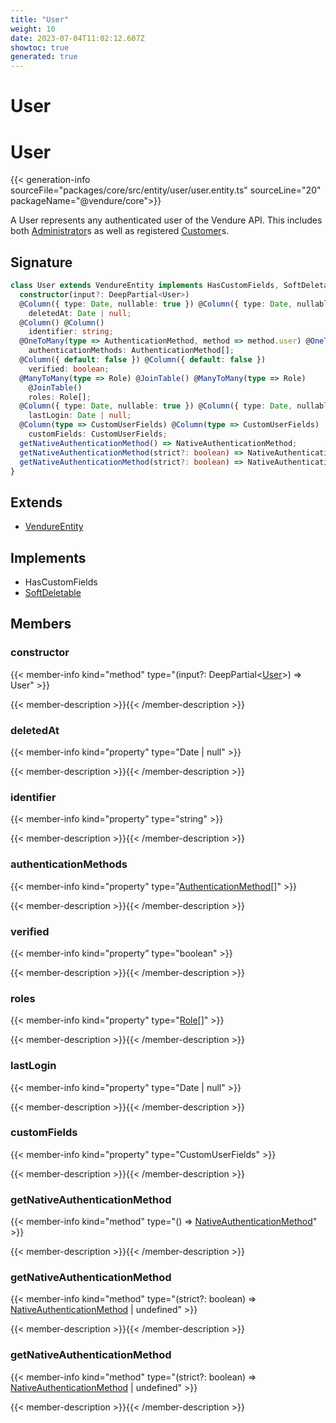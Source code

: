 ```yaml
---
title: "User"
weight: 10
date: 2023-07-04T11:02:12.607Z
showtoc: true
generated: true
---
```

<!-- This file was generated from the Vendure source. Do not modify. Instead, re-run the "docs:build" script -->

# User
<div class="symbol">


# User

{{< generation-info sourceFile="packages/core/src/entity/user/user.entity.ts" sourceLine="20" packageName="@vendure/core">}}

A User represents any authenticated user of the Vendure API. This includes both
<a href='/typescript-api/entities/administrator#administrator'>Administrator</a>s as well as registered <a href='/typescript-api/entities/customer#customer'>Customer</a>s.

## Signature

```TypeScript
class User extends VendureEntity implements HasCustomFields, SoftDeletable {
  constructor(input?: DeepPartial<User>)
  @Column({ type: Date, nullable: true }) @Column({ type: Date, nullable: true })
    deletedAt: Date | null;
  @Column() @Column()
    identifier: string;
  @OneToMany(type => AuthenticationMethod, method => method.user) @OneToMany(type => AuthenticationMethod, method => method.user)
    authenticationMethods: AuthenticationMethod[];
  @Column({ default: false }) @Column({ default: false })
    verified: boolean;
  @ManyToMany(type => Role) @JoinTable() @ManyToMany(type => Role)
    @JoinTable()
    roles: Role[];
  @Column({ type: Date, nullable: true }) @Column({ type: Date, nullable: true })
    lastLogin: Date | null;
  @Column(type => CustomUserFields) @Column(type => CustomUserFields)
    customFields: CustomUserFields;
  getNativeAuthenticationMethod() => NativeAuthenticationMethod;
  getNativeAuthenticationMethod(strict?: boolean) => NativeAuthenticationMethod | undefined;
  getNativeAuthenticationMethod(strict?: boolean) => NativeAuthenticationMethod | undefined;
}
```
## Extends

 * <a href='/typescript-api/entities/vendure-entity#vendureentity'>VendureEntity</a>


## Implements

 * HasCustomFields
 * <a href='/typescript-api/entities/interfaces#softdeletable'>SoftDeletable</a>


## Members

### constructor

{{< member-info kind="method" type="(input?: DeepPartial&#60;<a href='/typescript-api/entities/user#user'>User</a>&#62;) => User"  >}}

{{< member-description >}}{{< /member-description >}}

### deletedAt

{{< member-info kind="property" type="Date | null"  >}}

{{< member-description >}}{{< /member-description >}}

### identifier

{{< member-info kind="property" type="string"  >}}

{{< member-description >}}{{< /member-description >}}

### authenticationMethods

{{< member-info kind="property" type="<a href='/typescript-api/entities/authentication-method#authenticationmethod'>AuthenticationMethod</a>[]"  >}}

{{< member-description >}}{{< /member-description >}}

### verified

{{< member-info kind="property" type="boolean"  >}}

{{< member-description >}}{{< /member-description >}}

### roles

{{< member-info kind="property" type="<a href='/typescript-api/entities/role#role'>Role</a>[]"  >}}

{{< member-description >}}{{< /member-description >}}

### lastLogin

{{< member-info kind="property" type="Date | null"  >}}

{{< member-description >}}{{< /member-description >}}

### customFields

{{< member-info kind="property" type="CustomUserFields"  >}}

{{< member-description >}}{{< /member-description >}}

### getNativeAuthenticationMethod

{{< member-info kind="method" type="() => <a href='/typescript-api/entities/authentication-method#nativeauthenticationmethod'>NativeAuthenticationMethod</a>"  >}}

{{< member-description >}}{{< /member-description >}}

### getNativeAuthenticationMethod

{{< member-info kind="method" type="(strict?: boolean) => <a href='/typescript-api/entities/authentication-method#nativeauthenticationmethod'>NativeAuthenticationMethod</a> | undefined"  >}}

{{< member-description >}}{{< /member-description >}}

### getNativeAuthenticationMethod

{{< member-info kind="method" type="(strict?: boolean) => <a href='/typescript-api/entities/authentication-method#nativeauthenticationmethod'>NativeAuthenticationMethod</a> | undefined"  >}}

{{< member-description >}}{{< /member-description >}}


</div>
